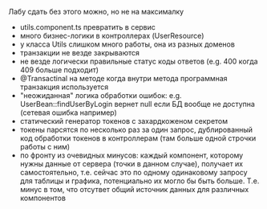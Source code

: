 Лабу сдать без этого можно, но не на максималку
- utils.component.ts превратить в сервис
- много бизнес-логики в контроллерах (UserResource)
- у класса Utils слишком много работы, она из разных доменов
- транзакции не везде закрываются
- не везде логически правильные статус коды ответов (e.g. 400 когда 409 больше подходит)
- @Transactinal на методе когда внутри метода программная транзакция используется
- "неожиданная" логика обработки ошибок: e.g. UserBean::findUserByLogin вернет null если БД вообще не доступна (сетевая ошибка например)
- статический генератор токенов с захардкоженом секретом
- токены парсятся по несколько раз за один запрос, дублированный код обработки токенов в контроллерам (там больше одной строчки работы с ним)
- по фронту из очевидных минусов: каждый компонент, которому нужны данные от сервера (точки в данном случае), получает их самостоятельно, т.е. сейчас это по одному одинаковому запросу для таблицы и графика, потенциально их могло бы быть больше. Т.е. минус в том, что отсутвет общий источник данных для различных компонентов

